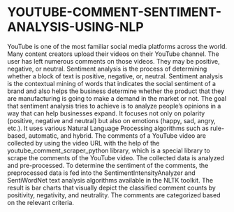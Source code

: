 # YOUTUBE-COMMENT-SENTIMENT-ANALYSIS-USING-NLP

YouTube is one of the most familiar social media platforms across the world. Many content creators upload their videos on their YouTube channel. The user has left numerous comments on those videos. They may be positive, negative, or neutral. 
Sentiment analysis is the process of determining whether a block of text is positive, negative, or, neutral. Sentiment analysis is the contextual mining of words that indicates the social sentiment of a brand and also helps the business determine whether the product that they are manufacturing is going to make a demand in the market or not. The goal that sentiment analysis tries to achieve is to analyze people’s opinions in a way that can help businesses expand. It focuses not only on polarity (positive, negative and neutral) but also on emotions (happy, sad, angry, etc.). It uses various Natural Language Processing algorithms such as rule-based, automatic, and hybrid.
The comments of a YouTube video are collected by using the video URL with the help of the youtube_comment_scraper_python library, which is a special library to scrape the comments of the YouTube video. The collected data is analyzed and pre-processed. To determine the sentiment of the comments, the preprocessed data is fed into the SentimentIntensityAnalyzer and SentiWordNet text analysis algorithms available in the NLTK toolkit. The result is bar charts that visually depict the classified comment counts by positivity, negativity, and neutrality. The comments are categorized based on the relevant criteria.
